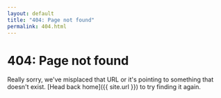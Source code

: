 ```yaml
---
layout: default
title: "404: Page not found"
permalink: 404.html
---
```


# 404: Page not found
Really sorry, we've misplaced that URL or it's pointing to something that doesn't exist. [Head back home]({{ site.url }}) to try finding it again.